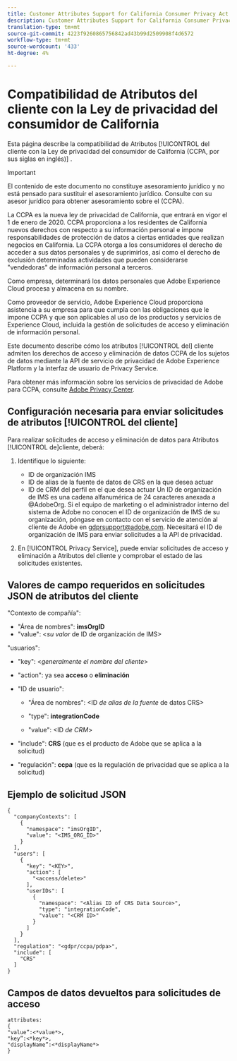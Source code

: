 ```yaml
---
title: Customer Attributes Support for California Consumer Privacy Act (Compatibilidad con atributos del cliente)
description: Customer Attributes Support for California Consumer Privacy Act (Compatibilidad con atributos del cliente)
translation-type: tm+mt
source-git-commit: 4223f9260865756842ad43b99d2509908f4d6572
workflow-type: tm+mt
source-wordcount: '433'
ht-degree: 4%

---
```



# Compatibilidad de Atributos del cliente con la Ley de privacidad del consumidor de California

Esta página describe la compatibilidad de Atributos [!UICONTROL del cliente con la Ley de privacidad del consumidor de California (CCPA, por sus siglas en inglés)] .

>[!IMPORTANT]
>
>El contenido de este documento no constituye asesoramiento jurídico y no está pensado para sustituir el asesoramiento jurídico. Consulte con su asesor jurídico para obtener asesoramiento sobre el (CCPA).

La CCPA es la nueva ley de privacidad de California, que entrará en vigor el 1 de enero de 2020. CCPA proporciona a los residentes de California nuevos derechos con respecto a su información personal e impone responsabilidades de protección de datos a ciertas entidades que realizan negocios en California. La CCPA otorga a los consumidores el derecho de acceder a sus datos personales y de suprimirlos, así como el derecho de exclusión determinadas actividades que pueden considerarse &quot;vendedoras&quot; de información personal a terceros.

Como empresa, determinará los datos personales que Adobe Experience Cloud procesa y almacena en su nombre.

Como proveedor de servicio, Adobe Experience Cloud proporciona asistencia a su empresa para que cumpla con las obligaciones que le impone CCPA y que son aplicables al uso de los productos y servicios de Experience Cloud, incluida la gestión de solicitudes de acceso y eliminación de información personal.

Este documento describe cómo los atributos [!UICONTROL del] cliente admiten los derechos de acceso y eliminación de datos CCPA de los sujetos de datos mediante la API de servicio de privacidad de Adobe Experience Platform y la interfaz de usuario de Privacy Service.

Para obtener más información sobre los servicios de privacidad de Adobe para CCPA, consulte [Adobe Privacy Center](https://www.adobe.com/privacy/ccpa.html).

## Configuración necesaria para enviar solicitudes de atributos [!UICONTROL del cliente]

Para realizar solicitudes de acceso y eliminación de datos para Atributos [!UICONTROL de]cliente, deberá:

1. Identifique lo siguiente:

   * ID de organización IMS
   * ID de alias de la fuente de datos de CRS en la que desea actuar
   * ID de CRM del perfil en el que desea actuar
   Un ID de organización de IMS es una cadena alfanumérica de 24 caracteres anexada a @AdobeOrg. Si el equipo de marketing o el administrador interno del sistema de Adobe no conocen el ID de organización de IMS de su organización, póngase en contacto con el servicio de atención al cliente de Adobe en gdprsupport@adobe.com. Necesitará el ID de organización de IMS para enviar solicitudes a la API de privacidad.

1. En [!UICONTROL Privacy Service], puede enviar solicitudes de acceso y eliminación a Atributos del cliente y comprobar el estado de las solicitudes existentes.

## Valores de campo requeridos en solicitudes JSON de atributos  del cliente

&quot;Contexto de compañía&quot;:

* &quot;Área de nombres&quot;: **imsOrgID**
* &quot;value&quot;: &lt;*su valor* de ID de organización de IMS>

&quot;usuarios&quot;:

* &quot;key&quot;: &lt;*generalmente el nombre del cliente*>

* &quot;action&quot;: ya sea **acceso** o **eliminación**

* &quot;ID de usuario&quot;:

   * &quot;Área de nombres&quot;: &lt;ID *de alias de la fuente* de datos CRS>

   * &quot;type&quot;: **integrationCode**

   * &quot;value&quot;: &lt;ID *de CRM*>

* &quot;include&quot;: **CRS** (que es el producto de Adobe que se aplica a la solicitud)

* &quot;regulación&quot;: **ccpa** (que es la regulación de privacidad que se aplica a la solicitud)

## Ejemplo de solicitud JSON

```
{
  "companyContexts": [
    {
      "namespace": "imsOrgID",
      "value": "<IMS_ORG_ID>"
    }
  ],
  "users": [
    {
      "key": "<KEY>",
      "action": [
        "<access/delete>"
      ],
      "userIDs": [
        {
          "namespace": "<Alias ID of CRS Data Source>",
          "type": "integrationCode",
          "value": "<CRM ID>"
        }
      ]
    }
  ],
  "regulation": "<gdpr/ccpa/pdpa>",
  "include": [
    "CRS"
  ]
}
```

## Campos de datos devueltos para solicitudes de acceso

```
attributes:
{
"value”:<*value*>,
"key”:<*key*>,
"displayName”:<*displayName*>
}
```
